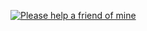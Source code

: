
[![Please help a friend of mine](https://res.cloudinary.com/marcomontalbano/image/upload/v1643260404/video_to_markdown/images/youtube--fMTm-IwCAkQ-c05b58ac6eb4c4700831b2b3070cd403.jpg)](https://www.youtube.com/watch?v=fMTm-IwCAkQ "")
<!--
**L33tw33b/L33tw33b** is a ✨ _special_ ✨ repository because its `README.md` (this file) appears on your GitHub profile.

Here are some ideas to get you started:

- 🔭 I’m currently working on ...
- 🌱 I’m currently learning ...
- 👯 I’m looking to collaborate on ...
- 🤔 I’m looking for help with ...
- 💬 Ask me about ...
- 📫 How to reach me: ...
- 😄 Pronouns: ...
- ⚡ Fun fact: ...
-->
